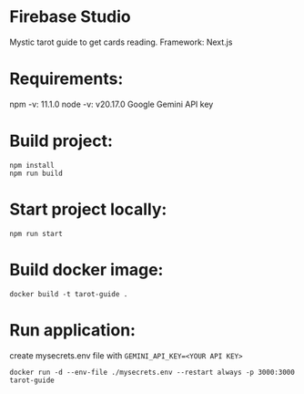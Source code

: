 # Firebase Studio
Mystic tarot guide to get cards reading.
Framework: Next.js

# Requirements:
npm -v: 11.1.0
node -v: v20.17.0
Google Gemini API key

# Build project:
```
npm install
npm run build
```

# Start project locally:
```
npm run start
```

# Build docker image:
```
docker build -t tarot-guide .
```

# Run application:

create mysecrets.env file with ```GEMINI_API_KEY=<YOUR API KEY>```

```
docker run -d --env-file ./mysecrets.env --restart always -p 3000:3000 tarot-guide
```
